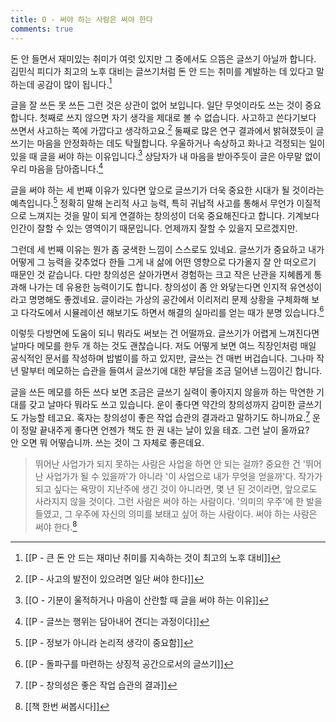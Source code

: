 ```yaml
---
title: O - 써야 하는 사람은 써야 한다
comments: true
---
```


돈 안 들면서 재미있는 취미가 여럿 있지만 그 중에서도 으뜸은 글쓰기 아닐까 합니다. 김민식 피디가 최고의 노후 대비는 글쓰기처럼 돈 안 드는 취미를 계발하는 데 있다고 말하는데 공감이 많이 됩니다.[^1] 

글을 잘 쓰든 못 쓰든 그런 것은 상관이 없어 보입니다. 일단 무엇이라도 쓰는 것이 중요합니다. 첫째로 쓰지 않으면 자기 생각을 제대로 볼 수 없습니다. 사고하고 쓴다기보다 쓰면서 사고하는 쪽에 가깝다고 생각하고요.[^2] 둘째로 많은 연구 결과에서 밝혀졌듯이 글쓰기는 마음을 안정화하는 데도 탁월합니다. 우울하거나 속상하고 화나고 걱정되는 일이 있을 때 글을 써야 하는 이유입니다.[^3] 상담자가 내 마음을 받아주듯이 글은 아무말 없이 우리 마음을 담아줍니다.[^4]

글을 써야 하는 세 번째 이유가 있다면 앞으로 글쓰기가 더욱 중요한 시대가 될 것이라는 예측입니다.[^5] 정확히 말해 논리적 사고 능력, 특히 귀납적 사고를 통해서 무언가 이질적으로 느껴지는 것을 말이 되게 연결하는 창의성이 더욱 중요해진다고 합니다. 기계보다 인간이 잘할 수 있는 영역이기 때문입니다. 언제까지 잘할 수 있을지 모르겠지만.

그런데 세 번째 이유는 뭔가 좀 궁색한 느낌이 스스로도 있네요. 글쓰기가 중요하고 내가 어떻게 그 능력을 갖추었다 한들 그게 내 삶에 어떤 영향으로 다가올지 잘 안 떠오르기 때문인 것 같습니다. 다만 창의성은 살아가면서 경험하는 크고 작은 난관을 지혜롭게 통과해 나가는 데 유용한 능력이기도 합니다. 창의성이 좀 안 와닿는다면 인지적 유연성이라고 명명해도 좋겠네요. 글이라는 가상의 공간에서 이리저리 문제 상황을 구체화해 보고 다각도에서 시뮬레이션 해보기도 하면서 해결의 실마리를 얻는 때가 분명 있습니다.[^6]  

이렇듯 다방면에 도움이 되니 뭐라도 써보는 건 어떨까요. 글쓰기가 어렵게 느껴진다면 날마다 메모를 한두 개 하는 것도 괜찮습니다. 저도 어떻게 보면 여느 직장인처럼 매일 공식적인 문서를 작성하며 밥벌이를 하고 있지만, 글쓰는 건 매번 버겁습니다. 그나마 작년 말부터 메모하는 습관을 들여서 글쓰기에 대한 부담을 조금 덜어낸 느낌이긴 합니다. 

글을 쓰든 메모를 하든 쓰다 보면 조금은 글쓰기 실력이 좋아지지 않을까 하는 막연한 기대를 갖고 날마다 뭐라도 쓰고 있습니다. 운이 좋다면 약간의 창의성까지 감미한 글쓰기도 가능할 테고요. 혹자는 창의성이 좋은 작업 습관의 결과라고 말하기도 하니까요.[^7] 운이 정말 끝내주게 좋다면 언젠가 책도 한 권 내는 날이 있을 테죠. 그런 날이 올까요? 안 오면 뭐 어떻습니까. 쓰는 것이 그 자체로 좋은데요.

>뛰어난 사업가가 되지 못하는 사람은 사업을 하면 안 되는 걸까? 중요한 건 '뛰어난 사업가가 될 수 있을까'가 아니라 '이 사업으로 내가 무엇을 얻을까'다. 작가가 되고 싶다는 욕망이 지난주에 생긴 것이 아니라면, 몇 년 된 것이라면, 앞으로도 사라지지 않을 것이다. 그런 사람은 써야 하는 사람이다. '의미의 우주'에 한 발을 들였고, 그 우주에 자신의 의미를 보태고 싶어 하는 사람이다. 써야 하는 사람은 써야 한다.[^8]

[^1]: [[P - 큰 돈 안 드는 재미난 취미를 지속하는 것이 최고의 노후 대비]]
[^2]: [[P - 사고의 발전이 있으려면 일단 써야 한다]]
[^3]: [[O - 기분이 울적하거나 마음이 산란할 때 글을 써야 하는 이유]]
[^4]: [[P - 글쓰는 행위는 담아내어 견디는 과정이다]]
[^5]: [[P - 정보가 아니라 논리적 생각이 중요함]]
[^6]: [[P - 돌파구를 마련하는 상징적 공간으로서의 글쓰기]]
[^7]: [[P - 창의성은 좋은 작업 습관의 결과]]
[^8]: [[책 한번 써봅시다]]